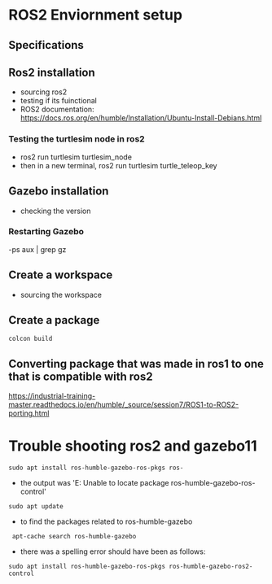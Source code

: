 # ROS2 Enviornment setup 

## Specifications
## Ros2 installation 
- sourcing ros2
- testing if its fuinctional
- ROS2 documentation: https://docs.ros.org/en/humble/Installation/Ubuntu-Install-Debians.html
### Testing the turtlesim node in ros2
-  ros2 run turtlesim turtlesim_node
- then in a new terminal, ros2 run turtlesim turtle_teleop_key 
## Gazebo installation 
- checking the version
### Restarting Gazebo
-ps aux | grep gz

## Create a workspace 
- sourcing the workspace 
## Create a package 

```
colcon build
```

## Converting package that was made in ros1 to one that is compatible with ros2
https://industrial-training-master.readthedocs.io/en/humble/_source/session7/ROS1-to-ROS2-porting.html

# Trouble shooting ros2 and gazebo11
```
sudo apt install ros-humble-gazebo-ros-pkgs ros-
```
- the output was 'E: Unable to locate package ros-humble-gazebo-ros-control'
```
sudo apt update
```
- to find the packages related to ros-humble-gazebo
```
 apt-cache search ros-humble-gazebo
```
- there was a spelling error should have been as follows: 
```
sudo apt install ros-humble-gazebo-ros-pkgs ros-humble-gazebo-ros2-control
```
